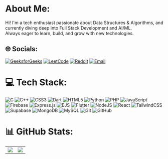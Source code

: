 # About Me:
Hi! I'm a tech enthusiast passionate about Data Structures & Algorithms, and currently diving deep into Full Stack Development and AI/ML.  
Always eager to learn, build, and grow with new technologies.

## 🌐 Socials:
[![GeeksforGeeks](https://img.shields.io/badge/GeeksforGeeks-808080.svg?logo=GeeksforGeeks&logoColor=white)](https://www.geeksforgeeks.org/user/virajstrive/?ref=header_profile)
[![LeetCode](https://img.shields.io/badge/LeetCode-808080.svg?logo=LeetCode&logoColor=white)](https://leetcode.com)
[![Reddit](https://img.shields.io/badge/Reddit-808080.svg?logo=Reddit&logoColor=white)](https://reddit.com/user/Past_Boysenberry_515)
[![Email](https://img.shields.io/badge/Email-808080?logo=gmail&logoColor=white)](mailto:virajupadhyay16@gmail.com)

# 💻 Tech Stack:
![C](https://img.shields.io/badge/c-808080.svg?style=for-the-badge&logo=c&logoColor=white)
![C++](https://img.shields.io/badge/c++-808080.svg?style=for-the-badge&logo=c%2B%2B&logoColor=white)
![CSS3](https://img.shields.io/badge/css3-808080.svg?style=for-the-badge&logo=css3&logoColor=white)
![Dart](https://img.shields.io/badge/dart-808080.svg?style=for-the-badge&logo=dart&logoColor=white)
![HTML5](https://img.shields.io/badge/html5-808080.svg?style=for-the-badge&logo=html5&logoColor=white)
![Python](https://img.shields.io/badge/python-808080.svg?style=for-the-badge&logo=python&logoColor=ffdd54)
![PHP](https://img.shields.io/badge/php-808080.svg?style=for-the-badge&logo=php&logoColor=white)
![JavaScript](https://img.shields.io/badge/javascript-808080.svg?style=for-the-badge&logo=javascript&logoColor=%23F7DF1E)
![Firebase](https://img.shields.io/badge/firebase-808080.svg?style=for-the-badge&logo=firebase&logoColor=ffcb2b)
![Express.js](https://img.shields.io/badge/express.js-808080.svg?style=for-the-badge&logo=express&logoColor=%2361DAFB)
![EJS](https://img.shields.io/badge/ejs-808080.svg?style=for-the-badge&logo=ejs&logoColor=black)
![Flutter](https://img.shields.io/badge/Flutter-808080.svg?style=for-the-badge&logo=Flutter&logoColor=white)
![NodeJS](https://img.shields.io/badge/node.js-808080.svg?style=for-the-badge&logo=node.js&logoColor=white)
![React](https://img.shields.io/badge/react-808080.svg?style=for-the-badge&logo=react&logoColor=%2361DAFB)
![TailwindCSS](https://img.shields.io/badge/tailwindcss-808080.svg?style=for-the-badge&logo=tailwind-css&logoColor=white)
![Supabase](https://img.shields.io/badge/Supabase-808080.svg?style=for-the-badge&logo=supabase&logoColor=white)
![MongoDB](https://img.shields.io/badge/MongoDB-808080.svg?style=for-the-badge&logo=mongodb&logoColor=white)
![MySQL](https://img.shields.io/badge/mysql-808080.svg?style=for-the-badge&logo=mysql&logoColor=white)
![Git](https://img.shields.io/badge/git-808080.svg?style=for-the-badge&logo=git&logoColor=white)
![GitHub](https://img.shields.io/badge/github-808080.svg?style=for-the-badge&logo=github&logoColor=white)

# 📊 GitHub Stats:
<table>
  <tr>
    <td>
      <img src="https://github-readme-stats.vercel.app/api?username=vsu1833&theme=github_dark_dimmed&hide_border=false&include_all_commits=false&count_private=false"/>
    </td>
    <td>
      <img src="https://github-readme-stats.vercel.app/api/top-langs/?username=vsu1833&theme=github_dark_dimmed&hide_border=false&include_all_commits=false&count_private=false&layout=compact"/>
    </td>
  </tr>
</table>
